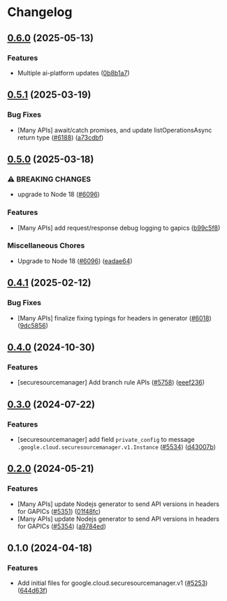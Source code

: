 # Changelog

## [0.6.0](https://github.com/googleapis/google-cloud-node/compare/securesourcemanager-v0.5.1...securesourcemanager-v0.6.0) (2025-05-13)


### Features

* Multiple ai-platform updates ([0b8b1a7](https://github.com/googleapis/google-cloud-node/commit/0b8b1a75f33bdf94000321d239834b9b10757862))

## [0.5.1](https://github.com/googleapis/google-cloud-node/compare/securesourcemanager-v0.5.0...securesourcemanager-v0.5.1) (2025-03-19)


### Bug Fixes

* [Many APIs] await/catch promises, and update listOperationsAsync return type ([#6188](https://github.com/googleapis/google-cloud-node/issues/6188)) ([a73cdbf](https://github.com/googleapis/google-cloud-node/commit/a73cdbfe33d5ba9952f0c87cb9d5d12ee8753dd2))

## [0.5.0](https://github.com/googleapis/google-cloud-node/compare/securesourcemanager-v0.4.1...securesourcemanager-v0.5.0) (2025-03-18)


### ⚠ BREAKING CHANGES

* upgrade to Node 18 ([#6096](https://github.com/googleapis/google-cloud-node/issues/6096))

### Features

* [Many APIs] add request/response debug logging to gapics ([b99c5f8](https://github.com/googleapis/google-cloud-node/commit/b99c5f8269a8401c72e9c913971c7e90467209e2))


### Miscellaneous Chores

* Upgrade to Node 18 ([#6096](https://github.com/googleapis/google-cloud-node/issues/6096)) ([eadae64](https://github.com/googleapis/google-cloud-node/commit/eadae64d54e07aa2c65097ea52e65008d4e87436))

## [0.4.1](https://github.com/googleapis/google-cloud-node/compare/securesourcemanager-v0.4.0...securesourcemanager-v0.4.1) (2025-02-12)


### Bug Fixes

* [Many APIs] finalize fixing typings for headers in generator ([#6018](https://github.com/googleapis/google-cloud-node/issues/6018)) ([9dc5856](https://github.com/googleapis/google-cloud-node/commit/9dc585661489f51bb7a85b39519fd8b11dfffc5b))

## [0.4.0](https://github.com/googleapis/google-cloud-node/compare/securesourcemanager-v0.3.0...securesourcemanager-v0.4.0) (2024-10-30)


### Features

* [securesourcemanager] Add branch rule APIs ([#5758](https://github.com/googleapis/google-cloud-node/issues/5758)) ([eeef236](https://github.com/googleapis/google-cloud-node/commit/eeef23662c220fff4eb0011878edcf9a0986d1af))

## [0.3.0](https://github.com/googleapis/google-cloud-node/compare/securesourcemanager-v0.2.0...securesourcemanager-v0.3.0) (2024-07-22)


### Features

* [securesourcemanager] add field `private_config` to message `.google.cloud.securesourcemanager.v1.Instance` ([#5534](https://github.com/googleapis/google-cloud-node/issues/5534)) ([d43007b](https://github.com/googleapis/google-cloud-node/commit/d43007bf645222cac88491b6a16ff9b273e2063f))

## [0.2.0](https://github.com/googleapis/google-cloud-node/compare/securesourcemanager-v0.1.0...securesourcemanager-v0.2.0) (2024-05-21)


### Features

* [Many APIs] update Nodejs generator to send API versions in headers for GAPICs ([#5351](https://github.com/googleapis/google-cloud-node/issues/5351)) ([01f48fc](https://github.com/googleapis/google-cloud-node/commit/01f48fce63ec4ddf801d59ee2b8c0db9f6fb8372))
* [Many APIs] update Nodejs generator to send API versions in headers for GAPICs ([#5354](https://github.com/googleapis/google-cloud-node/issues/5354)) ([a9784ed](https://github.com/googleapis/google-cloud-node/commit/a9784ed3db6ee96d171762308bbbcd57390b6866))

## 0.1.0 (2024-04-18)


### Features

* Add initial files for google.cloud.securesourcemanager.v1 ([#5253](https://github.com/googleapis/google-cloud-node/issues/5253)) ([644d63f](https://github.com/googleapis/google-cloud-node/commit/644d63f0bdde9eda217a94e27d4e741a4e3c1b86))
